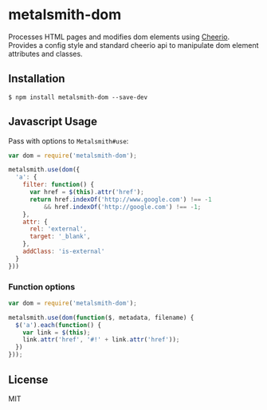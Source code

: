 # metalsmith-dom

Processes HTML pages and modifies dom elements using [Cheerio](https://github.com/cheeriojs/cheerio).  Provides a config style and standard cheerio api to manipulate dom element attributes and classes.

## Installation

    $ npm install metalsmith-dom --save-dev

## Javascript Usage

Pass with options to `Metalsmith#use`:

```js
var dom = require('metalsmith-dom');

metalsmith.use(dom({
  'a': {
    filter: function() {
      var href = $(this).attr('href');
      return href.indexOf('http://www.google.com') !== -1 
          && href.indexOf('http://google.com') !== -1;
    },
    attr: {
      rel: 'external',
      target: '_blank',
    },
    addClass: 'is-external'
  }
}))
```

### Function options

```js
var dom = require('metalsmith-dom');

metalsmith.use(dom(function($, metadata, filename) {
  $('a').each(function() {
    var link = $(this);
    link.attr('href', '#!' + link.attr('href'));
  })
}));
```

## License

MIT